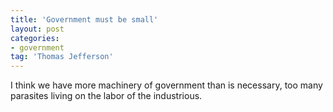 ```yaml
---
title: 'Government must be small'
layout: post
categories:
- government
tag: 'Thomas Jefferson'
---
```


I think we have more machinery of government than is necessary, too many parasites living on the labor of the industrious.